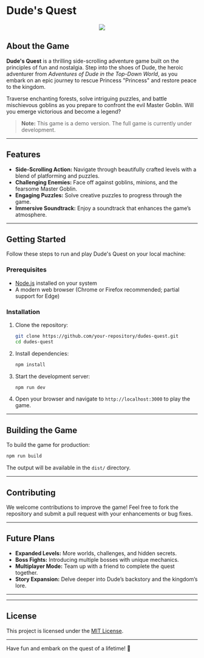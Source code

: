 ﻿# Dude's Quest

<p align="center">
  <img src="https://user-images.githubusercontent.com/31022286/53242999-45bbda00-3685-11e9-88d5-78c1cb259fba.gif"/>
</p>

## About the Game

**Dude's Quest** is a thrilling side-scrolling adventure game built on the principles of fun and nostalgia. Step into the shoes of Dude, the heroic adventurer from *Adventures of Dude in the Top-Down World*, as you embark on an epic journey to rescue Princess "Princess" and restore peace to the kingdom.

Traverse enchanting forests, solve intriguing puzzles, and battle mischievous goblins as you prepare to confront the evil Master Goblin. Will you emerge victorious and become a legend?

> **Note:** This game is a demo version. The full game is currently under development.

---

## Features

- **Side-Scrolling Action:** Navigate through beautifully crafted levels with a blend of platforming and puzzles.
- **Challenging Enemies:** Face off against goblins, minions, and the fearsome Master Goblin.
- **Engaging Puzzles:** Solve creative puzzles to progress through the game.
- **Immersive Soundtrack:** Enjoy a soundtrack that enhances the game’s atmosphere.

---

## Getting Started

Follow these steps to run and play Dude's Quest on your local machine:

### Prerequisites
- [Node.js](https://nodejs.org/) installed on your system
- A modern web browser (Chrome or Firefox recommended; partial support for Edge)

### Installation
1. Clone the repository:
   ```bash
   git clone https://github.com/your-repository/dudes-quest.git
   cd dudes-quest
   ```

2. Install dependencies:
   ```bash
   npm install
   ```

3. Start the development server:
   ```bash
   npm run dev
   ```

4. Open your browser and navigate to `http://localhost:3000` to play the game.

---

## Building the Game

To build the game for production:
```bash
npm run build
```
The output will be available in the `dist/` directory.

---

## Contributing
We welcome contributions to improve the game! Feel free to fork the repository and submit a pull request with your enhancements or bug fixes.

---

## Future Plans
- **Expanded Levels:** More worlds, challenges, and hidden secrets.
- **Boss Fights:** Introducing multiple bosses with unique mechanics.
- **Multiplayer Mode:** Team up with a friend to complete the quest together.
- **Story Expansion:** Delve deeper into Dude’s backstory and the kingdom’s lore.

---


---

## License
This project is licensed under the [MIT License](LICENSE).

---

Have fun and embark on the quest of a lifetime! 🚀


